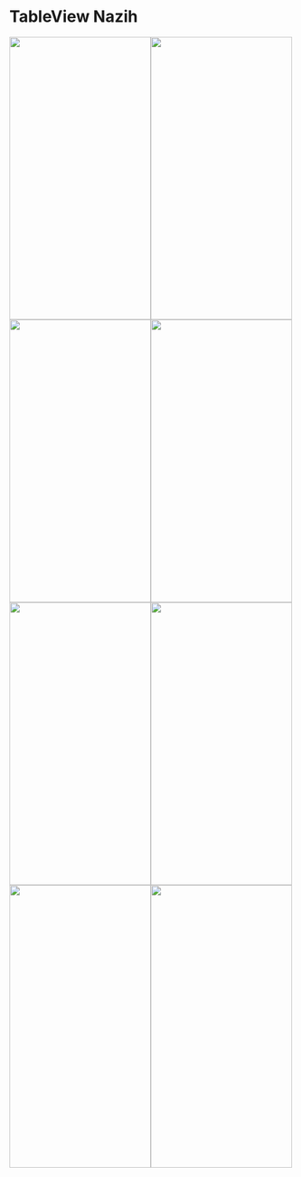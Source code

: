 # TableView Nazih

<img src="https://user-images.githubusercontent.com/28542248/58540570-4cb53400-8202-11e9-8869-2a3159eaf246.png" width="250" height="500"/><img src="https://user-images.githubusercontent.com/28542248/58540576-4f178e00-8202-11e9-8ae0-c30490597dee.png" width="250" height="500"/>
<img src="https://user-images.githubusercontent.com/28542248/58540589-52ab1500-8202-11e9-9649-0c2fb1ad365c.png" width="250" height="500"/><img src="https://user-images.githubusercontent.com/28542248/58540596-58085f80-8202-11e9-9d2c-f2e6a09d435f.png" width="250" height="500"/>
<img src="https://user-images.githubusercontent.com/28542248/58540600-5b035000-8202-11e9-85b6-e2bf1b6eb58e.png" width="250" height="500"/><img src="https://user-images.githubusercontent.com/28542248/58540604-5e96d700-8202-11e9-9201-681379d44406.png" width="250" height="500"/>
<img src="https://user-images.githubusercontent.com/28542248/58540608-6191c780-8202-11e9-9fa2-3445f422548f.png" width="250" height="500"/><img src="https://user-images.githubusercontent.com/28542248/58540622-68b8d580-8202-11e9-8101-2c61faec0fc5.png" width="250" height="500"/>
